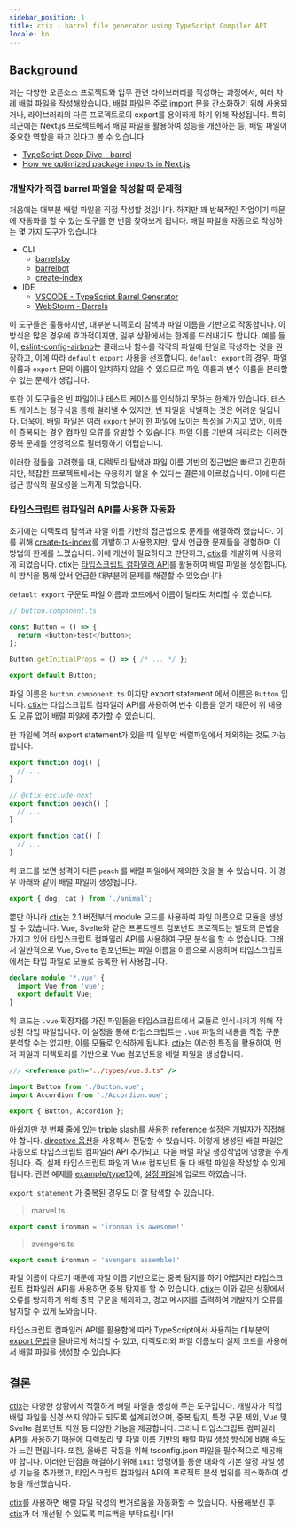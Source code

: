 ```yaml
---
sidebar_position: 1
title: ctix - barrel file generator using TypeScript Compiler API
locale: ko
---
```


## Background

저는 다양한 오픈소스 프로젝트와 업무 관련 라이브러리를 작성하는 과정에서, 여러 차례 배럴 파일을 작성해왔습니다. [배럴 파일](https://basarat.gitbook.io/typescript/main-1/barrel)은 주로 import 문을 간소화하기 위해 사용되거나, 라이브러리의 다른 프로젝트로의 export를 용이하게 하기 위해 작성됩니다. 특히 최근에는 Next.js 프로젝트에서 배럴 파일을 활용하여 성능을 개선하는 등, 배럴 파일이 중요한 역할을 하고 있다고 볼 수 있습니다.

- [TypeScript Deep Dive - barrel](https://basarat.gitbook.io/typescript/main-1/barrel)
- [How we optimized package imports in Next.js](https://vercel.com/blog/how-we-optimized-package-imports-in-next-js)

### 개발자가 직접 barrel 파일을 작성할 때 문제점

처음에는 대부분 배럴 파일을 직접 작성할 것입니다. 하지만 꽤 반복적인 작업이기 때문에 자동화를 할 수 있는 도구를 한 번쯤 찾아보게 됩니다. 배럴 파일을 자동으로 작성하는 몇 가지 도구가 있습니다.

- CLI
  - [barrelsby](https://github.com/bencoveney/barrelsby)
  - [barrelbot](https://github.com/stolinski/barrelbot)
  - [create-index](https://github.com/gajus/create-index)
- IDE
  - [VSCODE - TypeScript Barrel Generator](https://marketplace.visualstudio.com/items?itemName=eliostruyf.vscode-typescript-exportallmodules)
  - [WebStorm - Barrels](https://plugins.jetbrains.com/plugin/14990-barrels)

이 도구들은 훌륭하지만, 대부분 디렉토리 탐색과 파일 이름을 기반으로 작동합니다. 이 방식은 많은 경우에 효과적이지만, 일부 상황에서는 한계를 드러내기도 합니다. 예를 들어, [eslint-config-airbnb](https://github.com/airbnb/javascript)는 클래스나 함수를 각각의 파일에 단일로 작성하는 것을 권장하고, 이에 따라 `default export` 사용을 선호합니다. `default export`의 경우, 파일 이름과 `export` 문의 이름이 일치하지 않을 수 있으므로 파일 이름과 변수 이름을 분리할 수 없는 문제가 생깁니다.

또한 이 도구들은 빈 파일이나 테스트 케이스를 인식하지 못하는 한계가 있습니다. 테스트 케이스는 정규식을 통해 걸러낼 수 있지만, 빈 파일을 식별하는 것은 어려운 일입니다. 더욱이, 배럴 파일은 여러 `export` 문이 한 파일에 모이는 특성을 가지고 있어, 이름이 중복되는 경우 컴파일 오류를 유발할 수 있습니다. 파일 이름 기반의 처리로는 이러한 중복 문제를 안정적으로 필터링하기 어렵습니다.

이러한 점들을 고려했을 때, 디렉토리 탐색과 파일 이름 기반의 접근법은 빠르고 간편하지만, 복잡한 프로젝트에서는 유용하지 않을 수 있다는 결론에 이르렀습니다. 이에 다른 접근 방식의 필요성을 느끼게 되었습니다.

### 타입스크립트 컴파일러 API를 사용한 자동화

초기에는 디렉토리 탐색과 파일 이름 기반의 접근법으로 문제를 해결하려 했습니다. 이를 위해 [create-ts-index](https://github.com/imjuni/create-ts-index)를 개발하고 사용했지만, 앞서 언급한 문제들을 경험하며 이 방법의 한계를 느꼈습니다. 이에 개선이 필요하다고 판단하고, [ctix](https://github.com/imjuni/ctix)를 개발하여 사용하게 되었습니다. ctix는 [타입스크립트 컴파일러 API](https://github.com/microsoft/TypeScript/wiki/Using-the-Compiler-API)를 활용하여 배럴 파일을 생성합니다. 이 방식을 통해 앞서 언급한 대부분의 문제를 해결할 수 있었습니다.

`default export` 구문도 파일 이름과 코드에서 이름이 달라도 처리할 수 있습니다.

```ts
// button.component.ts

const Button = () => {
  return <button>test</button>;
};

Button.getInitialProps = () => { /* ... */ };

export default Button;
```

파일 이름은 `button.component.ts` 이지만 export statement 에서 이름은 `Button` 입니다. [ctix](https://github.com/imjuni/ctix)는 타입스크립트 컴파일러 API를 사용하여 변수 이름을 얻기 때문에 위 내용도 오류 없이 배럴 파일에 추가할 수 있습니다.

한 파일에 여러 export statement가 있을 때 일부만 배럴파일에서 제외하는 것도 가능 합니다.

```ts
export function dog() {
  // ...
}

// @ctix-exclude-next
export function peach() {
  // ...
}

export function cat() {
  // ...
}
```

위 코드를 보면 성격이 다른 `peach` 를 배럴 파일에서 제외한 것을 볼 수 있습니다. 이 경우 아래와 같이 배럴 파일이 생성됩니다.

```ts
export { dog, cat } from './animal';
```

뿐만 아니라 [ctix](https://github.com/imjuni/ctix)는 2.1 버전부터 module 모드를 사용하여 파일 이름으로 모듈을 생성할 수 있습니다. Vue, Svelte와 같은 프론트엔드 컴포넌트 프로젝트는 별도의 문법을 가지고 있어 타입스크립트 컴파일러 API를 사용하여 구문 분석을 할 수 없습니다. 그래서 일반적으로 Vue, Svelte 컴포넌트는 파일 이름을 이름으로 사용하며 타입스크립트에서는 타입 파일로 모듈로 등록한 뒤 사용합니다.

```ts
declare module '*.vue' {
  import Vue from 'vue';
  export default Vue;
}
```

위 코드는 `.vue` 확장자를 가진 파일들을 타입스크립트에서 모듈로 인식시키기 위해 작성된 타입 파일입니다. 이 설정을 통해 타입스크립트는 `.vue` 파일의 내용을 직접 구문 분석할 수는 없지만, 이를 모듈로 인식하게 됩니다. [ctix](https://github.com/imjuni/ctix)는 이러한 특징을 활용하여, 먼저 파일과 디렉토리를 기반으로 Vue 컴포넌트용 배럴 파일을 생성합니다.

```ts
/// <reference path="../types/vue.d.ts" />

import Button from './Button.vue';
import Accordion from './Accordion.vue';

export { Button, Accordion };
```

아쉽지만 첫 번째 줄에 있는 triple slash를 사용한 reference 설정은 개발자가 직접해야 합니다. [directive 옵션](https://github.com/imjuni/ctix/blob/master/doc/OPTION_BUILD_MODULE.md)을 사용해서 전달할 수 있습니다. 이렇게 생성된 배럴 파일은 자동으로 타입스크립트 컴파일러 API 추가되고, 다음 배럴 파일 생성작업에 영향을 주게 됩니다. 즉, 실제 타입스크립트 파일과 Vue 컴포넌트 둘 다 배럴 파일을 작성할 수 있게 됩니다. 관련 예제를 [example/type10](https://github.com/imjuni/ctix/blob/master/example/type10)에, [설정 파일](https://github.com/imjuni/ctix/blob/master/example/type10/.ctirc)에 업로드 하였습니다.

`export statement` 가 중복된 경우도 더 잘 탐색할 수 있습니다.

> marvel.ts

```ts
export const ironman = 'ironman is awesome!'
```

> avengers.ts

```ts
export const ironman = 'avengers assemble!'
```

파일 이름이 다르기 때문에 파일 이름 기반으로는 중복 탐지를 하기 어렵지만 타입스크립트 컴파일러 API를 사용하면 중복 탐지를 할 수 있습니다. [ctix](https://github.com/imjuni/ctix)는 이와 같은 상황에서 오류를 방지하기 위해 중복 구문을 제외하고, 경고 메시지를 출력하여 개발자가 오류를 탐지할 수 있게 도와줍니다.

타입스크립트 컴파일러 API를 활용함에 따라 TypeScript에서 사용하는 대부분의 [export 문법](https://github.com/imjuni/ctix/blob/master/src/compilers/getExportedKind.ts)을 올바르게 처리할 수 있고, 디렉토리와 파일 이름보다 실제 코드를 사용해서 배럴 파일을 생성할 수 있습니다.

## 결론

[ctix](https://github.com/imjuni/ctix)는 다양한 상황에서 적절하게 배럴 파일을 생성해 주는 도구입니다. 개발자가 직접 배럴 파일을 신경 쓰지 않아도 되도록 설계되었으며, 중복 탐지, 특정 구문 제외, Vue 및 Svelte 컴포넌트 지원 등 다양한 기능을 제공합니다. 그러나 타입스크립트 컴파일러 API를 사용하기 때문에 디렉토리 및 파일 이름 기반의 배럴 파일 생성 방식에 비해 속도가 느린 편입니다. 또한, 올바른 작동을 위해 tsconfig.json 파일을 필수적으로 제공해야 합니다. 이러한 단점을 해결하기 위해 `init` 명령어를 통한 대화식 기본 설정 파일 생성 기능을 추가했고, 타입스크립트 컴파일러 API의 프로젝트 분석 범위를 최소화하여 성능을 개선했습니다.

[ctix](https://github.com/imjuni/ctix)를 사용하면 배럴 파일 작성의 번거로움을 자동화할 수 있습니다. 사용해보신 후 [ctix](https://github.com/imjuni/ctix)가 더 개선될 수 있도록 피드백을 부탁드립니다!
